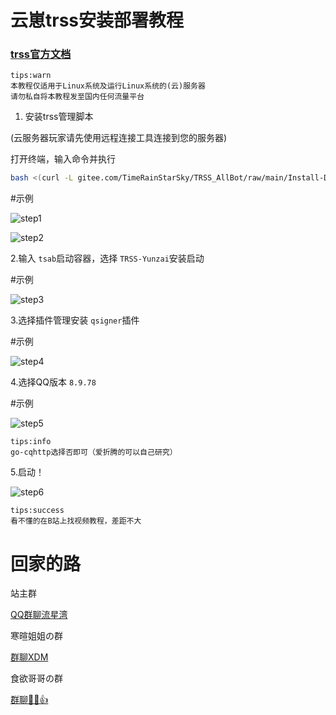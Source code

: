 # 云崽trss安装部署教程

### [trss官方文档](https://netlify.trss.me)

```
tips:warn
本教程仅适用于Linux系统及运行Linux系统的(云)服务器
请勿私自将本教程发至国内任何流量平台
```

1. 安装trss管理脚本

(云服务器玩家请先使用远程连接工具连接到您的服务器)

打开终端，输入命令并执行

```bash
bash <(curl -L gitee.com/TimeRainStarSky/TRSS_AllBot/raw/main/Install-Docker.sh)
```

#示例

![step1](https://pi.escaped.icu/upload/trss-yunzai/IMG_20240330_191148.jpg)

![step2](https://pi.escaped.icu/upload/trss-yunzai/IMG_20240330_191407.jpg)

2.输入 `tsab`启动容器，选择 `TRSS-Yunzai`安装启动

#示例

![step3](https://pi.escaped.icu/upload/trss-yunzai/IMG_20240330_191727.jpg)

3.选择插件管理安装 `qsigner`插件

#示例

![step4](https://pi.escaped.icu/upload/trss-yunzai/retouch_2024033020111050.jpg)

4.选择QQ版本 `8.9.78`

#示例

![step5](https://pi.escaped.icu/upload/trss-yunzai/IMG_20240330_201242.jpg)

```
tips:info
go-cqhttp选择否即可（爱折腾的可以自己研究）
```

5.启动！

![step6](https://pi.escaped.icu/upload/trss-yunzai/retouch_2024033020245356.jpg)

```
tips:success
看不懂的在B站上找视频教程，差距不大
```


# 回家的路

站主群

[QQ群聊流星湾](http://qm.qq.com/cgi-bin/qm/qr?_wv=1027&k=17T3YO8wuFIUHHTTtMedJ6UwQPl68O4Z&authKey=6RzFWMr5VpW9K4u0JlVZ89FrLz1L2kCX74E%2BL3%2FgHB%2FZJQoYqrCYqo0TaWTbwvBW&noverify=0&group_code=920749244)

寒暄姐姐の群

[群聊XDM](http://qm.qq.com/cgi-bin/qm/qr?_wv=1027&k=BEr4SLzKYUyZ4e9FJ9ZnTzqLb3dJBdN_&authKey=mcpsjvKJ8wwdlcWUyxCVSEpzltToW8Qu1GaFUbHtjoYkhw6ykZMbYXWGyGUcAgDL&noverify=0&group_code=554593924)

食欲哥哥の群

[群聊📱😯👍](http://qm.qq.com/cgi-bin/qm/qr?_wv=1027&k=xInlw7_SwyWO3ZYWvdR4mvXdGYXxppol&authKey=a43IwLSVhu0If8GwJJ%2FvmDVQSwuPYGwlzKvw7qzMsttO%2B5ZeJfbxkK9GTKsE6s%2Fp&noverify=0&group_code=659945190)
